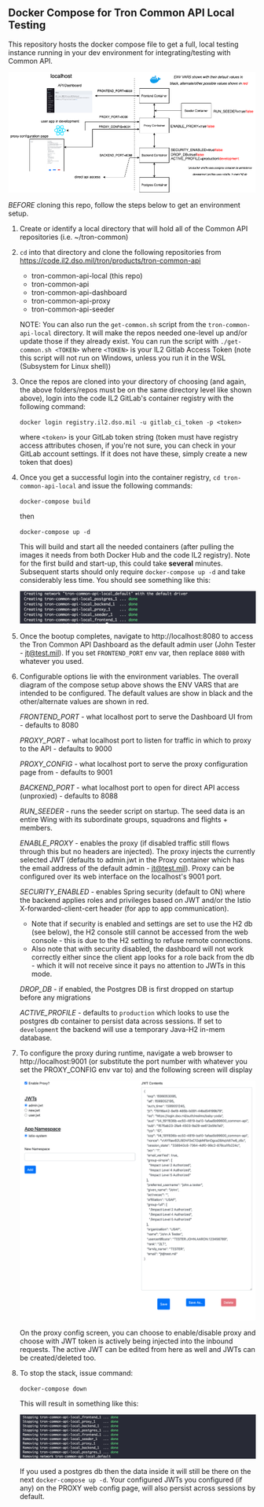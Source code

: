 ## Docker Compose for Tron Common API Local Testing

This repository hosts the docker compose file to get a full, local testing instance running
in your dev environment for integrating/testing with Common API.

![Overview](images/compose.png)

_BEFORE_ cloning this repo, follow the steps below to get an environment setup.

1. Create or identify a local directory that will hold all of the Common API repositories (i.e. ~/tron-common)

2. `cd` into that directory and clone the following repositories from https://code.il2.dso.mil/tron/products/tron-common-api
    
    + tron-common-api-local (this repo)
    + tron-common-api
    + tron-common-api-dashboard
    + tron-common-api-proxy
    + tron-common-api-seeder

    NOTE: You can also run the `get-common.sh` script from the `tron-common-api-local` directory.  It will make the repos needed one-level up and/or update those if they already exist.  You can run the script with `./get-common.sh <TOKEN>` where `<TOKEN>` is your IL2 Gitlab Access Token (note this script will not run on Windows, unless you run it in the WSL (Subsystem for Linux shell))

3. Once the repos are cloned into your directory of choosing (and again, the above folders/repos must be on the same directory level like shown above), login into the code IL2 GitLab's container registry with the following command:

    `docker login registry.il2.dso.mil -u gitlab_ci_token -p <token>`

    where `<token>` is your GitLab token string (token must have registry access attributes chosen, if you're not sure, you can check in your GitLab account settings.  If it does not have these, simply create a new token that does)

4. Once you get a successful login into the container registry, `cd tron-common-api-local` and issue the following commands:

    `docker-compose build`

    then

    `docker-compose up -d`

    This will build and start all the needed containers (after pulling the images it needs from both Docker Hub and the code IL2 registry).  Note for the first build and start-up, this could take **several** minutes. Subsequent starts should only require `docker-compose up -d` and take considerably less time.  You should see something like this:

    ![Image of bootup](images/started.png)

5.  Once the bootup completes, navigate to http://localhost:8080 to access the Tron Common API Dashboard as the default admin user (John Tester - jt@test.mil).  If you set `FRONTEND_PORT` env var, then replace `8080` with whatever you used.

6.  Configurable options lie with the environment variables.  The overall diagram of the compose setup above shows the ENV VARS that are intended to be configured.  The default values are show in black and the other/alternate values are shown in red.

    *FRONTEND_PORT* - what localhost port to serve the Dashboard UI from - defaults to 8080

    *PROXY_PORT* - what localhost port to listen for traffic in which to proxy to the API - defaults to 9000

    *PROXY_CONFIG* - what localhost port to serve the proxy configuration page from - defaults to 9001

    *BACKEND_PORT* - what localhost port to open for direct API access (unproxied) - defaults to 8088

    *RUN_SEEDER* - runs the seeder script on startup.  The seed data is an entire Wing with its subordinate groups, squadrons and flights + members.

    *ENABLE_PROXY* - enables the proxy (if disabled traffic still flows through this but no headers are injected).  The proxy injects the currently selected JWT (defaults to admin.jwt in the Proxy container which has the email address of the default admin - jt@test.mil).  Proxy can be configured over its web interface on the localhost's 9001 port.

    *SECURITY_ENABLED* - enables Spring security (default to ON) where the backend applies roles and privileges based on JWT and/or the Istio X-forwarded-client-cert header (for app to app communication).  
    
    + Note that if security is enabled and settings are set to use the H2 db (see below), the H2 console still cannot be accessed from the web console - this is due to the H2 setting to refuse remote connections.
    + Also note that with security disabled, the dashboard will not work correctly either since the client app looks for a role back from the db - which it will not receive since it pays no attention to JWTs in this mode.

    *DROP_DB* - if enabled, the Postgres DB is first dropped on startup before any migrations

    *ACTIVE_PROFILE* - defaults to `production` which looks to use the postgres db container to persist data across sessions.  If set to `development` the backend will use a temporary Java-H2 in-mem database.

7. To configure the proxy during runtime, navigate a web browser to http://localhost:9001 (or substitute the port number with whatever you set the PROXY_CONFIG env var to) and the following screen will display

    ![Proxy Config](images/proxy.png)

    On the proxy config screen, you can choose to enable/disable proxy and choose with JWT token is actively being injected into the inbound requests.  The active JWT can be edited from here as well and JWTs can be created/deleted too.

8. To stop the stack, issue command:

    `docker-compose down`

    This will result in something like this:

    ![Image of teardown](images/ended.png)

    If you used a postgres db then the data inside it will still be there on the next `docker-compose up -d`.  Your configured JWTs you configured (if any) on the PROXY web config page, will also persist across sessions by default.
